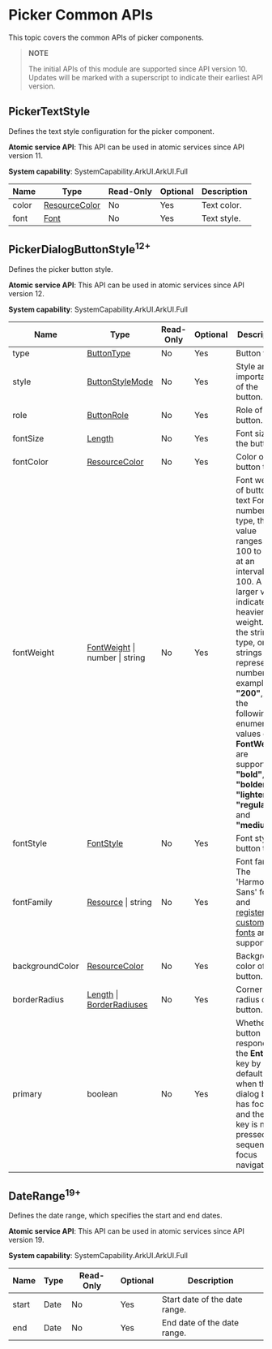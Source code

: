 # Picker Common APIs
<!--Kit: ArkUI-->
<!--Subsystem: ArkUI-->
<!--Owner: @luoying_ace_admin-->
<!--SE: @weixin_52725220-->
<!--TSE: @xiong0104-->

This topic covers the common APIs of picker components.

>  **NOTE**
>
>  The initial APIs of this module are supported since API version 10. Updates will be marked with a superscript to indicate their earliest API version.

## PickerTextStyle

Defines the text style configuration for the picker component.

**Atomic service API**: This API can be used in atomic services since API version 11.

**System capability**: SystemCapability.ArkUI.ArkUI.Full

| Name  | Type                                    | Read-Only| Optional| Description                     |
| ----- | ---------------------------------------- | ---- | ------------------------- | ------------------------- |
| color | [ResourceColor](ts-types.md#resourcecolor) | No  | Yes  | Text color.                    |
| font  | [Font](ts-types.md#font)                 | No  | Yes  | Text style.|

## PickerDialogButtonStyle<sup>12+</sup>

Defines the picker button style.

**Atomic service API**: This API can be used in atomic services since API version 12.

**System capability**: SystemCapability.ArkUI.ArkUI.Full

| Name  | Type                                    | Read-Only| Optional| Description                     |
| ----- | ---------------------------------------- | ---- | ------------------------- | ------------------------- |
| type | [ButtonType](ts-basic-components-button.md#buttontype) | No  | Yes  | Button type.                    |
| style  | [ButtonStyleMode](ts-basic-components-button.md#buttonstylemode11)                 | No  | Yes  | Style and importance of the button.|
| role | [ButtonRole](ts-basic-components-button.md#buttonrole12) | No  | Yes  | Role of the button.                    |
| fontSize  | [Length](ts-types.md#length)                 | No  | Yes  | Font size of the button.|
| fontColor | [ResourceColor](ts-types.md#resourcecolor) | No  | Yes  | Color of button text.                    |
| fontWeight  | [FontWeight](ts-appendix-enums.md#fontweight) \| number \| string| No  | Yes  | Font weight of button text For the number type, the value ranges from 100 to 900, at an interval of 100. A larger value indicates a heavier font weight. For the string type, only strings that represent a number, for example, **"200"**, and the following enumerated values of **FontWeight** are supported: **"bold"**, **"bolder"**, **"lighter"**, **"regular"**, and **"medium"**.|
| fontStyle | [FontStyle](ts-appendix-enums.md#fontstyle) | No  | Yes  | Font style of button text.                    |
| fontFamily  |  [Resource](ts-types.md#resource) \| string  | No  | Yes  | Font family. The 'HarmonyOS Sans' font and [registered custom fonts](../js-apis-font.md) are supported.|
| backgroundColor | [ResourceColor](ts-types.md#resourcecolor) | No  | Yes  | Background color of the button.                    |
| borderRadius  | [Length](ts-types.md#length) \| [BorderRadiuses](ts-types.md#borderradiuses9)| No  | Yes  | Corner radius of the button.|
| primary  | boolean | No  | Yes  | Whether the button responds to the **Enter** key by default when the dialog box has focus and the **Tab** key is not pressed for sequential focus navigation.|

## DateRange<sup>19+</sup>

Defines the date range, which specifies the start and end dates.

**Atomic service API**: This API can be used in atomic services since API version 19.

**System capability**: SystemCapability.ArkUI.ArkUI.Full

| Name     | Type      | Read-Only     | Optional  | Description                           |
| ----------- | ---------- | ------| --------------------------------- | --------------------------------- |
| start | Date | No| Yes  | Start date of the date range.|
| end | Date | No  | Yes  | End date of the date range.|
